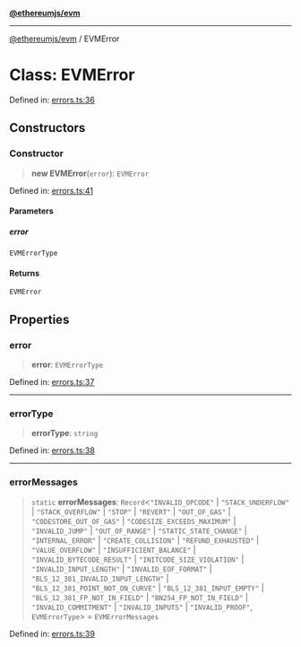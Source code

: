 [**@ethereumjs/evm**](../README.md)

***

[@ethereumjs/evm](../README.md) / EVMError

# Class: EVMError

Defined in: [errors.ts:36](https://github.com/ethereumjs/ethereumjs-monorepo/blob/master/packages/evm/src/errors.ts#L36)

## Constructors

### Constructor

> **new EVMError**(`error`): `EVMError`

Defined in: [errors.ts:41](https://github.com/ethereumjs/ethereumjs-monorepo/blob/master/packages/evm/src/errors.ts#L41)

#### Parameters

##### error

`EVMErrorType`

#### Returns

`EVMError`

## Properties

### error

> **error**: `EVMErrorType`

Defined in: [errors.ts:37](https://github.com/ethereumjs/ethereumjs-monorepo/blob/master/packages/evm/src/errors.ts#L37)

***

### errorType

> **errorType**: `string`

Defined in: [errors.ts:38](https://github.com/ethereumjs/ethereumjs-monorepo/blob/master/packages/evm/src/errors.ts#L38)

***

### errorMessages

> `static` **errorMessages**: `Record`\<`"INVALID_OPCODE"` \| `"STACK_UNDERFLOW"` \| `"STACK_OVERFLOW"` \| `"STOP"` \| `"REVERT"` \| `"OUT_OF_GAS"` \| `"CODESTORE_OUT_OF_GAS"` \| `"CODESIZE_EXCEEDS_MAXIMUM"` \| `"INVALID_JUMP"` \| `"OUT_OF_RANGE"` \| `"STATIC_STATE_CHANGE"` \| `"INTERNAL_ERROR"` \| `"CREATE_COLLISION"` \| `"REFUND_EXHAUSTED"` \| `"VALUE_OVERFLOW"` \| `"INSUFFICIENT_BALANCE"` \| `"INVALID_BYTECODE_RESULT"` \| `"INITCODE_SIZE_VIOLATION"` \| `"INVALID_INPUT_LENGTH"` \| `"INVALID_EOF_FORMAT"` \| `"BLS_12_381_INVALID_INPUT_LENGTH"` \| `"BLS_12_381_POINT_NOT_ON_CURVE"` \| `"BLS_12_381_INPUT_EMPTY"` \| `"BLS_12_381_FP_NOT_IN_FIELD"` \| `"BN254_FP_NOT_IN_FIELD"` \| `"INVALID_COMMITMENT"` \| `"INVALID_INPUTS"` \| `"INVALID_PROOF"`, `EVMErrorType`\> = `EVMErrorMessages`

Defined in: [errors.ts:39](https://github.com/ethereumjs/ethereumjs-monorepo/blob/master/packages/evm/src/errors.ts#L39)
